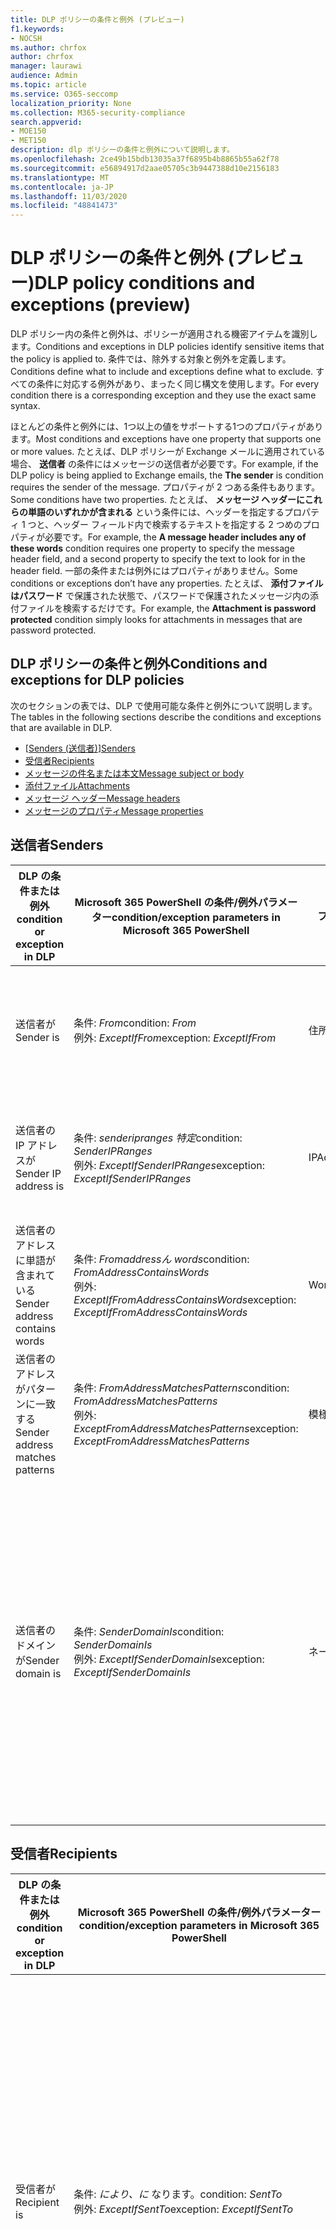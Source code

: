```yaml
---
title: DLP ポリシーの条件と例外 (プレビュー)
f1.keywords:
- NOCSH
ms.author: chrfox
author: chrfox
manager: laurawi
audience: Admin
ms.topic: article
ms.service: O365-seccomp
localization_priority: None
ms.collection: M365-security-compliance
search.appverid:
- MOE150
- MET150
description: dlp ポリシーの条件と例外について説明します。
ms.openlocfilehash: 2ce49b15bdb13035a37f6895b4b8865b55a62f78
ms.sourcegitcommit: e56894917d2aae05705c3b9447388d10e2156183
ms.translationtype: MT
ms.contentlocale: ja-JP
ms.lasthandoff: 11/03/2020
ms.locfileid: "48841473"
---
```

# <a name="dlp-policy-conditions-and-exceptions-preview"></a><span data-ttu-id="39658-103">DLP ポリシーの条件と例外 (プレビュー)</span><span class="sxs-lookup"><span data-stu-id="39658-103">DLP policy conditions and exceptions (preview)</span></span>

<span data-ttu-id="39658-104">DLP ポリシー内の条件と例外は、ポリシーが適用される機密アイテムを識別します。</span><span class="sxs-lookup"><span data-stu-id="39658-104">Conditions and exceptions in DLP policies identify sensitive items that the policy is applied to.</span></span> <span data-ttu-id="39658-105">条件では、除外する対象と例外を定義します。</span><span class="sxs-lookup"><span data-stu-id="39658-105">Conditions define what to include and exceptions define what to exclude.</span></span> <span data-ttu-id="39658-106">すべての条件に対応する例外があり、まったく同じ構文を使用します。</span><span class="sxs-lookup"><span data-stu-id="39658-106">For every condition there is a corresponding exception and they use the exact same syntax.</span></span>

 <span data-ttu-id="39658-107">ほとんどの条件と例外には、1つ以上の値をサポートする1つのプロパティがあります。</span><span class="sxs-lookup"><span data-stu-id="39658-107">Most conditions and exceptions have one property that supports one or more values.</span></span> <span data-ttu-id="39658-108">たとえば、DLP ポリシーが Exchange メールに適用されている場合、 **送信者** の条件にはメッセージの送信者が必要です。</span><span class="sxs-lookup"><span data-stu-id="39658-108">For example, if the DLP policy is being applied to Exchange emails, the **The sender** is condition requires the sender of the message.</span></span> <span data-ttu-id="39658-109">プロパティが 2 つある条件もあります。</span><span class="sxs-lookup"><span data-stu-id="39658-109">Some conditions have two properties.</span></span> <span data-ttu-id="39658-110">たとえば、 **メッセージ ヘッダーにこれらの単語のいずれかが含まれる** という条件には、ヘッダーを指定するプロパティ 1 つと、ヘッダー フィールド内で検索するテキストを指定する 2 つめのプロパティが必要です。</span><span class="sxs-lookup"><span data-stu-id="39658-110">For example, the **A message header includes any of these words** condition requires one property to specify the message header field, and a second property to specify the text to look for in the header field.</span></span> <span data-ttu-id="39658-111">一部の条件または例外にはプロパティがありません。</span><span class="sxs-lookup"><span data-stu-id="39658-111">Some conditions or exceptions don’t have any properties.</span></span> <span data-ttu-id="39658-112">たとえば、 **添付ファイルはパスワード** で保護された状態で、パスワードで保護されたメッセージ内の添付ファイルを検索するだけです。</span><span class="sxs-lookup"><span data-stu-id="39658-112">For example, the **Attachment is password protected** condition simply looks for attachments in messages that are password protected.</span></span>

## <a name="conditions-and-exceptions-for-dlp-policies"></a><span data-ttu-id="39658-113">DLP ポリシーの条件と例外</span><span class="sxs-lookup"><span data-stu-id="39658-113">Conditions and exceptions for DLP policies</span></span>

<span data-ttu-id="39658-114">次のセクションの表では、DLP で使用可能な条件と例外について説明します。</span><span class="sxs-lookup"><span data-stu-id="39658-114">The tables in the following sections describe the conditions and exceptions that are available in DLP.</span></span>

- <span data-ttu-id="39658-115">[[Senders (送信者)](#senders)]</span><span class="sxs-lookup"><span data-stu-id="39658-115">[Senders](#senders)</span></span>
- [<span data-ttu-id="39658-116">受信者</span><span class="sxs-lookup"><span data-stu-id="39658-116">Recipients</span></span>](#recipients)
- [<span data-ttu-id="39658-117">メッセージの件名または本文</span><span class="sxs-lookup"><span data-stu-id="39658-117">Message subject or body</span></span>](#message-subject-or-body)
- [<span data-ttu-id="39658-118">添付ファイル</span><span class="sxs-lookup"><span data-stu-id="39658-118">Attachments</span></span>](#attachments)
- [<span data-ttu-id="39658-119">メッセージ ヘッダー</span><span class="sxs-lookup"><span data-stu-id="39658-119">Message headers</span></span>](#message-headers)
- [<span data-ttu-id="39658-120">メッセージのプロパティ</span><span class="sxs-lookup"><span data-stu-id="39658-120">Message properties</span></span>](#message-properties)

## <a name="senders"></a><span data-ttu-id="39658-121">送信者</span><span class="sxs-lookup"><span data-stu-id="39658-121">Senders</span></span>


|<span data-ttu-id="39658-122">**DLP の条件または例外**</span><span class="sxs-lookup"><span data-stu-id="39658-122">**condition or exception in DLP**</span></span>  |<span data-ttu-id="39658-123">**Microsoft 365 PowerShell の条件/例外パラメーター**</span><span class="sxs-lookup"><span data-stu-id="39658-123">**condition/exception parameters in Microsoft 365 PowerShell**</span></span> |<span data-ttu-id="39658-124">**プロパティの種類**</span><span class="sxs-lookup"><span data-stu-id="39658-124">**property type**</span></span>  |<span data-ttu-id="39658-125">**説明**</span><span class="sxs-lookup"><span data-stu-id="39658-125">**description**</span></span>|
|---------|---------|---------|---------|
|<span data-ttu-id="39658-126">送信者が</span><span class="sxs-lookup"><span data-stu-id="39658-126">Sender is</span></span> |<span data-ttu-id="39658-127">条件: *From*</span><span class="sxs-lookup"><span data-stu-id="39658-127">condition: *From*</span></span> <br/> <span data-ttu-id="39658-128">例外: *ExceptIfFrom*</span><span class="sxs-lookup"><span data-stu-id="39658-128">exception: *ExceptIfFrom*</span></span>      |<span data-ttu-id="39658-129">住所</span><span class="sxs-lookup"><span data-stu-id="39658-129">Addresses</span></span> |     <span data-ttu-id="39658-130">組織内の指定されたメールボックス、メールユーザー、メール連絡先、または Microsoft 365 グループによって送信されるメッセージ。</span><span class="sxs-lookup"><span data-stu-id="39658-130">Messages that are sent by the specified mailboxes, mail users, mail contacts, or Microsoft 365 groups in the organization.</span></span>|
|<span data-ttu-id="39658-131">送信者の IP アドレスが</span><span class="sxs-lookup"><span data-stu-id="39658-131">Sender IP address is</span></span>     |<span data-ttu-id="39658-132">条件: *senderipranges 特定*</span><span class="sxs-lookup"><span data-stu-id="39658-132">condition: *SenderIPRanges*</span></span><br/> <span data-ttu-id="39658-133">例外: *ExceptIfSenderIPRanges*</span><span class="sxs-lookup"><span data-stu-id="39658-133">exception: *ExceptIfSenderIPRanges*</span></span>         |  <span data-ttu-id="39658-134">IPAddressRanges</span><span class="sxs-lookup"><span data-stu-id="39658-134">IPAddressRanges</span></span>       | <span data-ttu-id="39658-135">送信者の IP アドレスが、指定した IP アドレスと一致するか、指定した IP アドレスの範囲内にあるメッセージです。</span><span class="sxs-lookup"><span data-stu-id="39658-135">Messages where the sender's IP address matches the specified IP address, or falls within the specified IP address range.</span></span>       |
|<span data-ttu-id="39658-136">送信者のアドレスに単語が含まれている</span><span class="sxs-lookup"><span data-stu-id="39658-136">Sender address contains words</span></span>   | <span data-ttu-id="39658-137">条件: *Fromaddressん words*</span><span class="sxs-lookup"><span data-stu-id="39658-137">condition: *FromAddressContainsWords*</span></span> <br/> <span data-ttu-id="39658-138">例外: *ExceptIfFromAddressContainsWords*</span><span class="sxs-lookup"><span data-stu-id="39658-138">exception: *ExceptIfFromAddressContainsWords*</span></span>        |   <span data-ttu-id="39658-139">Words</span><span class="sxs-lookup"><span data-stu-id="39658-139">Words</span></span>      |   <span data-ttu-id="39658-140">送信者のメール アドレスに指定の単語が含まれているメッセージです。</span><span class="sxs-lookup"><span data-stu-id="39658-140">Messages that contain the specified words in the sender's email address.</span></span>|
| <span data-ttu-id="39658-141">送信者のアドレスがパターンに一致する</span><span class="sxs-lookup"><span data-stu-id="39658-141">Sender address matches patterns</span></span>    | <span data-ttu-id="39658-142">条件: *FromAddressMatchesPatterns*</span><span class="sxs-lookup"><span data-stu-id="39658-142">condition: *FromAddressMatchesPatterns*</span></span> <br/> <span data-ttu-id="39658-143">例外: *ExceptFromAddressMatchesPatterns*</span><span class="sxs-lookup"><span data-stu-id="39658-143">exception: *ExceptFromAddressMatchesPatterns*</span></span>       |      <span data-ttu-id="39658-144">模様</span><span class="sxs-lookup"><span data-stu-id="39658-144">Patterns</span></span>   |  <span data-ttu-id="39658-145">送信者のメール アドレスに、特定の正規表現と一致するテキスト パターンが含まれているメッセージです。</span><span class="sxs-lookup"><span data-stu-id="39658-145">Messages where the sender's email address contains text patterns that match the specified regular expressions.</span></span>  |
|<span data-ttu-id="39658-146">送信者のドメインが</span><span class="sxs-lookup"><span data-stu-id="39658-146">Sender domain is</span></span>  |  <span data-ttu-id="39658-147">条件: *SenderDomainIs*</span><span class="sxs-lookup"><span data-stu-id="39658-147">condition: *SenderDomainIs*</span></span> <br/> <span data-ttu-id="39658-148">例外: *ExceptIfSenderDomainIs*</span><span class="sxs-lookup"><span data-stu-id="39658-148">exception: *ExceptIfSenderDomainIs*</span></span>       |<span data-ttu-id="39658-149">ネーム</span><span class="sxs-lookup"><span data-stu-id="39658-149">DomainName</span></span>         |     <span data-ttu-id="39658-150">送信者のメール アドレスのドメインが指定された値と一致するメッセージです。</span><span class="sxs-lookup"><span data-stu-id="39658-150">Messages where the domain of the sender's email address matches the specified value.</span></span> <span data-ttu-id="39658-151">指定したドメイン (たとえば、ドメインの任意のサブドメイン) を *含む* 送信者ドメインを検索する必要がある場合は、次の構文を使用して、 **送信者アドレス一致** ( *FromAddressMatchesPatterns* ) 条件を使用し、ドメインを指定します。 ' \. domain \. com $ '。</span><span class="sxs-lookup"><span data-stu-id="39658-151">If you need to find sender domains that *contain* the specified domain (for example, any subdomain of a domain), use **The sender address matches** ( *FromAddressMatchesPatterns* ) condition and specify the domain by using the syntax: '\.domain\.com$'.</span></span>    |

## <a name="recipients"></a><span data-ttu-id="39658-152">受信者</span><span class="sxs-lookup"><span data-stu-id="39658-152">Recipients</span></span>

|<span data-ttu-id="39658-153">**DLP の条件または例外**</span><span class="sxs-lookup"><span data-stu-id="39658-153">**condition or exception in DLP**</span></span>| <span data-ttu-id="39658-154">**Microsoft 365 PowerShell の条件/例外パラメーター**</span><span class="sxs-lookup"><span data-stu-id="39658-154">**condition/exception parameters in Microsoft 365 PowerShell**</span></span> |    <span data-ttu-id="39658-155">**プロパティの種類**</span><span class="sxs-lookup"><span data-stu-id="39658-155">**property type**</span></span> | <span data-ttu-id="39658-156">**説明**</span><span class="sxs-lookup"><span data-stu-id="39658-156">**description**</span></span>|
|---------|---------|---------|---------|
|<span data-ttu-id="39658-157">受信者が</span><span class="sxs-lookup"><span data-stu-id="39658-157">Recipient is</span></span>|  <span data-ttu-id="39658-158">条件: *により、に* なります。</span><span class="sxs-lookup"><span data-stu-id="39658-158">condition: *SentTo*</span></span> <br/> <span data-ttu-id="39658-159">例外: *ExceptIfSentTo*</span><span class="sxs-lookup"><span data-stu-id="39658-159">exception: *ExceptIfSentTo*</span></span> | <span data-ttu-id="39658-160">住所</span><span class="sxs-lookup"><span data-stu-id="39658-160">Addresses</span></span> | <span data-ttu-id="39658-161">受信者の 1 人が組織内の指定されたメールボックス、メール ユーザー、メール連絡先であるメッセージです。</span><span class="sxs-lookup"><span data-stu-id="39658-161">Messages where one of the recipients is the specified mailbox, mail user, or mail contact in the organization.</span></span> <span data-ttu-id="39658-162">受信者はメッセージの **To** 、 **Cc** 、 **Bcc** のフィールドにいることが可能です。</span><span class="sxs-lookup"><span data-stu-id="39658-162">The recipients can be in the **To** , **Cc** , or **Bcc** fields of the message.</span></span>|
|<span data-ttu-id="39658-163">受信者ドメインが</span><span class="sxs-lookup"><span data-stu-id="39658-163">Recipient domain is</span></span>|   <span data-ttu-id="39658-164">条件: *受信者 Domainis*</span><span class="sxs-lookup"><span data-stu-id="39658-164">condition: *RecipientDomainIs*</span></span> <br/> <span data-ttu-id="39658-165">例外: *ExceptIfRecipientDomainIs*</span><span class="sxs-lookup"><span data-stu-id="39658-165">exception: *ExceptIfRecipientDomainIs*</span></span> |   <span data-ttu-id="39658-166">ネーム</span><span class="sxs-lookup"><span data-stu-id="39658-166">DomainName</span></span> |    <span data-ttu-id="39658-167">送信者のメール アドレスのドメインが指定された値と一致するメッセージです。</span><span class="sxs-lookup"><span data-stu-id="39658-167">Messages where the domain of the sender's email address matches the specified value.</span></span>|
|<span data-ttu-id="39658-168">受信者のアドレスに単語が含まれている</span><span class="sxs-lookup"><span data-stu-id="39658-168">Recipient address contains words</span></span>|  <span data-ttu-id="39658-169">条件: *受信者アドレス、単語*</span><span class="sxs-lookup"><span data-stu-id="39658-169">condition: *RecipientAddressContainsWords*</span></span> <br/> <span data-ttu-id="39658-170">例外: *ExceptIfRecipientAddressContainsWords*</span><span class="sxs-lookup"><span data-stu-id="39658-170">exception: *ExceptIfRecipientAddressContainsWords*</span></span>|    <span data-ttu-id="39658-171">Words</span><span class="sxs-lookup"><span data-stu-id="39658-171">Words</span></span>|  <span data-ttu-id="39658-172">受信者のメール アドレスに指定の単語が含まれているメッセージです。</span><span class="sxs-lookup"><span data-stu-id="39658-172">Messages that contain the specified words in the recipient's email address.</span></span> <br/><span data-ttu-id="39658-p105">**注** : この条件が、受信プロキシ アドレスに送信されるメッセージについて考慮していない点に注意してください。受信者のプライマリ メール アドレスに送信されるメッセージのみを照合します。</span><span class="sxs-lookup"><span data-stu-id="39658-p105">**Note** : This condition doesn't consider messages that are sent to recipient proxy addresses. It only matches messages that are sent to the recipient's primary email address.</span></span>|
|<span data-ttu-id="39658-175">受信者のアドレスの一致パターン</span><span class="sxs-lookup"><span data-stu-id="39658-175">Recipient address matches patterns</span></span>| <span data-ttu-id="39658-176">条件: *RecipientAddressMatchesPatterns*</span><span class="sxs-lookup"><span data-stu-id="39658-176">condition: *RecipientAddressMatchesPatterns*</span></span> <br/> <span data-ttu-id="39658-177">例外: *ExceptIfRecipientAddressMatchesPatterns*</span><span class="sxs-lookup"><span data-stu-id="39658-177">exception: *ExceptIfRecipientAddressMatchesPatterns*</span></span>|   <span data-ttu-id="39658-178">模様</span><span class="sxs-lookup"><span data-stu-id="39658-178">Patterns</span></span>    |<span data-ttu-id="39658-179">受信者のメール アドレスに、特定の正規表現と一致するテキスト パターンが含まれているメッセージです。</span><span class="sxs-lookup"><span data-stu-id="39658-179">Messages where a recipient's email address contains text patterns that match the specified regular expressions.</span></span> <br/> <span data-ttu-id="39658-p106">**注** : この条件が、受信プロキシ アドレスに送信されるメッセージについて考慮していない点に注意してください。受信者のプライマリ メール アドレスに送信されるメッセージのみを照合します。</span><span class="sxs-lookup"><span data-stu-id="39658-p106">**Note** : This condition doesn't consider messages that are sent to recipient proxy addresses. It only matches messages that are sent to the recipient's primary email address.</span></span>|
|<span data-ttu-id="39658-182">のメンバーに送信</span><span class="sxs-lookup"><span data-stu-id="39658-182">Sent to member of</span></span>| <span data-ttu-id="39658-183">条件: *トポロジ*</span><span class="sxs-lookup"><span data-stu-id="39658-183">condition: *SentToMemberOf*</span></span> <br/> <span data-ttu-id="39658-184">例外: *ExceptIfSentToMemberOf*</span><span class="sxs-lookup"><span data-stu-id="39658-184">exception: *ExceptIfSentToMemberOf*</span></span>|  <span data-ttu-id="39658-185">住所</span><span class="sxs-lookup"><span data-stu-id="39658-185">Addresses</span></span>|  <span data-ttu-id="39658-186">指定された配布グループ、メールが有効なセキュリティグループ、または Microsoft 365 グループのメンバーである受信者が含まれているメッセージ。</span><span class="sxs-lookup"><span data-stu-id="39658-186">Messages that contain recipients who are members of the specified distribution group, mail-enabled security group, or Microsoft 365 group.</span></span> <span data-ttu-id="39658-187">グループはメッセージの **To** 、 **Cc** 、または **Bcc** フィールドにあることが可能です。</span><span class="sxs-lookup"><span data-stu-id="39658-187">The group can be in the **To** , **Cc** , or **Bcc** fields of the message.</span></span>|

## <a name="message-subject-or-body"></a><span data-ttu-id="39658-188">メッセージの件名または本文</span><span class="sxs-lookup"><span data-stu-id="39658-188">Message subject or body</span></span>

|<span data-ttu-id="39658-189">**DLP の条件または例外**</span><span class="sxs-lookup"><span data-stu-id="39658-189">**condition or exception in DLP**</span></span> | <span data-ttu-id="39658-190">**Microsoft 365 PowerShell の条件/例外パラメーター**</span><span class="sxs-lookup"><span data-stu-id="39658-190">**condition/exception parameters in Microsoft 365 PowerShell**</span></span> |<span data-ttu-id="39658-191">**プロパティの種類**</span><span class="sxs-lookup"><span data-stu-id="39658-191">**property type**</span></span>| <span data-ttu-id="39658-192">**説明**</span><span class="sxs-lookup"><span data-stu-id="39658-192">**description**</span></span>|
|---------|---------|---------|---------|
|<span data-ttu-id="39658-193">件名に単語または語句が含まれている</span><span class="sxs-lookup"><span data-stu-id="39658-193">Subject contains words or phrases</span></span>| <span data-ttu-id="39658-194">条件: *Subjectcontainswords*</span><span class="sxs-lookup"><span data-stu-id="39658-194">condition: *SubjectContainsWords*</span></span> <br/> <span data-ttu-id="39658-195">例外: *ExceptIf Subjectの単語*</span><span class="sxs-lookup"><span data-stu-id="39658-195">exception: *ExceptIf SubjectContainsWords*</span></span>| <span data-ttu-id="39658-196">Words</span><span class="sxs-lookup"><span data-stu-id="39658-196">Words</span></span>   |<span data-ttu-id="39658-197">Subject フィールドに特定の単語を持つメッセージです。</span><span class="sxs-lookup"><span data-stu-id="39658-197">Messages that have the specified words in the Subject field.</span></span>|
|<span data-ttu-id="39658-198">サブジェクトが一致するパターン</span><span class="sxs-lookup"><span data-stu-id="39658-198">Subject matches patterns</span></span>|<span data-ttu-id="39658-199">条件: *SubjectMatchesPatterns*</span><span class="sxs-lookup"><span data-stu-id="39658-199">condition: *SubjectMatchesPatterns*</span></span> <br/> <span data-ttu-id="39658-200">例外: *ExceptIf SubjectMatchesPatterns*</span><span class="sxs-lookup"><span data-stu-id="39658-200">exception: *ExceptIf SubjectMatchesPatterns*</span></span>|<span data-ttu-id="39658-201">模様</span><span class="sxs-lookup"><span data-stu-id="39658-201">Patterns</span></span>   |<span data-ttu-id="39658-202">件名フィールドに、指定された正規表現と一致するテキストパターンが含まれているメッセージ。</span><span class="sxs-lookup"><span data-stu-id="39658-202">Messages where the Subject field contain text patterns that match the specified regular expressions.</span></span>|
|<span data-ttu-id="39658-203">コンテンツが含まれている</span><span class="sxs-lookup"><span data-stu-id="39658-203">Content contains</span></span>|  <span data-ttu-id="39658-204">条件: *ContentContainsSensitiveInformation*</span><span class="sxs-lookup"><span data-stu-id="39658-204">condition: *ContentContainsSensitiveInformation*</span></span> <br/> <span data-ttu-id="39658-205">例外 *ExceptIfContentContainsSensitiveInformation*</span><span class="sxs-lookup"><span data-stu-id="39658-205">exception *ExceptIfContentContainsSensitiveInformation*</span></span>| <span data-ttu-id="39658-206">SensitiveInformationTypes</span><span class="sxs-lookup"><span data-stu-id="39658-206">SensitiveInformationTypes</span></span>|  <span data-ttu-id="39658-207">データ損失防止 (DLP) ポリシーで定義されているような機密情報を含むメッセージまたはドキュメント。</span><span class="sxs-lookup"><span data-stu-id="39658-207">Messages or documents that contain sensitive information as defined by data loss prevention (DLP) policies.</span></span>|


## <a name="attachments"></a><span data-ttu-id="39658-208">Attachments</span><span class="sxs-lookup"><span data-stu-id="39658-208">Attachments</span></span>

|<span data-ttu-id="39658-209">**DLP の条件または例外**</span><span class="sxs-lookup"><span data-stu-id="39658-209">**condition or exception in DLP**</span></span>| <span data-ttu-id="39658-210">**Microsoft 365 PowerShell の条件/例外パラメーター**</span><span class="sxs-lookup"><span data-stu-id="39658-210">**condition/exception parameters in Microsoft 365 PowerShell**</span></span>| <span data-ttu-id="39658-211">**プロパティの種類**</span><span class="sxs-lookup"><span data-stu-id="39658-211">**property type**</span></span>   |<span data-ttu-id="39658-212">**説明**</span><span class="sxs-lookup"><span data-stu-id="39658-212">**description**</span></span>|
|---------|---------|---------|---------|
|<span data-ttu-id="39658-213">添付ファイルがパスワードで保護されている</span><span class="sxs-lookup"><span data-stu-id="39658-213">Attachment is password protected</span></span>|<span data-ttu-id="39658-214">条件: *DocumentIsPasswordProtected*</span><span class="sxs-lookup"><span data-stu-id="39658-214">condition: *DocumentIsPasswordProtected*</span></span> <br/> <span data-ttu-id="39658-215">例外: *ExceptIfDocumentIsPasswordProtected*</span><span class="sxs-lookup"><span data-stu-id="39658-215">exception: *ExceptIfDocumentIsPasswordProtected*</span></span>|<span data-ttu-id="39658-216">none</span><span class="sxs-lookup"><span data-stu-id="39658-216">none</span></span>| <span data-ttu-id="39658-217">添付ファイルがパスワードで保護された (ゆえにスキャンすることができない) メッセージです。</span><span class="sxs-lookup"><span data-stu-id="39658-217">Messages where an attachment is password protected (and therefore can't be scanned).</span></span> <span data-ttu-id="39658-218">パスワード検出は、Office ドキュメントおよび .zip ファイルにのみ有効です。</span><span class="sxs-lookup"><span data-stu-id="39658-218">Password detection only works for Office documents and .zip files.</span></span>|
|<span data-ttu-id="39658-219">添付ファイルのファイル拡張子は</span><span class="sxs-lookup"><span data-stu-id="39658-219">Attachment’s file extension is</span></span>|<span data-ttu-id="39658-220">条件: *ContentExtensionMatchesWords*</span><span class="sxs-lookup"><span data-stu-id="39658-220">condition: *ContentExtensionMatchesWords*</span></span> <br/> <span data-ttu-id="39658-221">例外: *ExceptIfContentExtensionMatchesWords*</span><span class="sxs-lookup"><span data-stu-id="39658-221">exception: *ExceptIfContentExtensionMatchesWords*</span></span>|  <span data-ttu-id="39658-222">Words</span><span class="sxs-lookup"><span data-stu-id="39658-222">Words</span></span>   |<span data-ttu-id="39658-223">添付ファイルの拡張子が、以下の指定の単語と一致するメッセージです。</span><span class="sxs-lookup"><span data-stu-id="39658-223">Messages where an attachment's file extension matches any of the specified words.</span></span>|
|<span data-ttu-id="39658-224">任意の電子メール添付ファイルのコンテンツをスキャンできませんでした</span><span class="sxs-lookup"><span data-stu-id="39658-224">Any email attachment’s content could not be scanned</span></span>|<span data-ttu-id="39658-225">条件: *DocumentIsUnsupported*</span><span class="sxs-lookup"><span data-stu-id="39658-225">condition: *DocumentIsUnsupported*</span></span> <br/><span data-ttu-id="39658-226">例外: *ExceptIf DocumentIsUnsupported*</span><span class="sxs-lookup"><span data-stu-id="39658-226">exception: *ExceptIf DocumentIsUnsupported*</span></span>|   <span data-ttu-id="39658-227">該当なし</span><span class="sxs-lookup"><span data-stu-id="39658-227">n/a</span></span>|    <span data-ttu-id="39658-228">添付ファイルが Exchange Online によってネイティブに認識されないメッセージ。</span><span class="sxs-lookup"><span data-stu-id="39658-228">Messages where an attachment isn't natively recognized by Exchange Online.</span></span>|
|<span data-ttu-id="39658-229">すべての電子メール添付ファイルのコンテンツのスキャンが完了しなかった</span><span class="sxs-lookup"><span data-stu-id="39658-229">Any email attachment’s content didn’t complete scanning</span></span>|   <span data-ttu-id="39658-230">条件: *Processinglimitexceeded*</span><span class="sxs-lookup"><span data-stu-id="39658-230">condition: *ProcessingLimitExceeded*</span></span> <br/> <span data-ttu-id="39658-231">例外: *ExceptIfProcessingLimitExceeded*</span><span class="sxs-lookup"><span data-stu-id="39658-231">exception: *ExceptIfProcessingLimitExceeded*</span></span>|    <span data-ttu-id="39658-232">該当なし</span><span class="sxs-lookup"><span data-stu-id="39658-232">n/a</span></span> |<span data-ttu-id="39658-p109">ルール エンジンが添付ファイルのスキャンを完了できなかったメッセージです。内容が完全にスキャンできなかったメッセージを認識し、処理するために協力して作用するルールを作成するために、この条件を使用できます。</span><span class="sxs-lookup"><span data-stu-id="39658-p109">Messages where the rules engine couldn't complete the scanning of the attachments. You can use this condition to create rules that work together to identify and process messages where the content couldn't be fully scanned.</span></span>|
|<span data-ttu-id="39658-235">ドキュメント名に単語が含まれている</span><span class="sxs-lookup"><span data-stu-id="39658-235">Document name contains words</span></span>|<span data-ttu-id="39658-236">条件: *DocumentNameMatchesWords*</span><span class="sxs-lookup"><span data-stu-id="39658-236">condition: *DocumentNameMatchesWords*</span></span> <br/> <span data-ttu-id="39658-237">例外: *ExceptIfDocumentNameMatchesWords*</span><span class="sxs-lookup"><span data-stu-id="39658-237">exception: *ExceptIfDocumentNameMatchesWords*</span></span> |<span data-ttu-id="39658-238">Words</span><span class="sxs-lookup"><span data-stu-id="39658-238">Words</span></span>  |<span data-ttu-id="39658-239">添付ファイルのファイル名が、指定したいずれかの単語と一致するメッセージ。</span><span class="sxs-lookup"><span data-stu-id="39658-239">Messages where an attachment's file name matches any of the specified words.</span></span>|
|<span data-ttu-id="39658-240">ドキュメント名がパターンに一致する</span><span class="sxs-lookup"><span data-stu-id="39658-240">Document name matches patterns</span></span>|<span data-ttu-id="39658-241">条件: *DocumentNameMatchesPatterns*</span><span class="sxs-lookup"><span data-stu-id="39658-241">condition: *DocumentNameMatchesPatterns*</span></span> <br/> <span data-ttu-id="39658-242">例外: *ExceptIfDocumentNameMatchesPatterns*</span><span class="sxs-lookup"><span data-stu-id="39658-242">exception: *ExceptIfDocumentNameMatchesPatterns*</span></span>|    <span data-ttu-id="39658-243">模様</span><span class="sxs-lookup"><span data-stu-id="39658-243">Patterns</span></span>    |<span data-ttu-id="39658-244">添付ファイル名に特定の正規表現と一致するテキスト パターンが含まれているメッセージです。</span><span class="sxs-lookup"><span data-stu-id="39658-244">Messages where an attachment's file name contains text patterns that match the specified regular expressions.</span></span>|
|<span data-ttu-id="39658-245">文書のプロパティが</span><span class="sxs-lookup"><span data-stu-id="39658-245">Document property is</span></span>|<span data-ttu-id="39658-246">条件: *Contentpropertyの単語*</span><span class="sxs-lookup"><span data-stu-id="39658-246">condition: *ContentPropertyContainsWords*</span></span> <br/> <span data-ttu-id="39658-247">例外: *ExceptIfContentPropertyContainsWords*</span><span class="sxs-lookup"><span data-stu-id="39658-247">exception: *ExceptIfContentPropertyContainsWords*</span></span> |<span data-ttu-id="39658-248">Words</span><span class="sxs-lookup"><span data-stu-id="39658-248">Words</span></span>| <span data-ttu-id="39658-249">添付ファイルの拡張子が、指定した単語のいずれかと一致するメッセージまたはドキュメント。</span><span class="sxs-lookup"><span data-stu-id="39658-249">Messages or documents where an attachment's file extension matches any of the specified words.</span></span>|
|<span data-ttu-id="39658-250">ドキュメントサイズが等しいか、より大きい</span><span class="sxs-lookup"><span data-stu-id="39658-250">Document size equals or is greater than</span></span>| <span data-ttu-id="39658-251">条件: *Documentsizeover*</span><span class="sxs-lookup"><span data-stu-id="39658-251">condition: *DocumentSizeOver*</span></span> <br/> <span data-ttu-id="39658-252">例外: *ExceptIfDocumentSizeOver*</span><span class="sxs-lookup"><span data-stu-id="39658-252">exception: *ExceptIfDocumentSizeOver*</span></span>|    <span data-ttu-id="39658-253">Size</span><span class="sxs-lookup"><span data-stu-id="39658-253">Size</span></span>    |<span data-ttu-id="39658-254">任意の添付ファイルが指定値以上のメッセージです。</span><span class="sxs-lookup"><span data-stu-id="39658-254">Messages where any attachment is greater than or equal to the specified value.</span></span>|

## <a name="message-headers"></a><span data-ttu-id="39658-255">メッセージ  ヘッダー</span><span class="sxs-lookup"><span data-stu-id="39658-255">Message Headers</span></span>

|<span data-ttu-id="39658-256">**DLP の条件または例外**</span><span class="sxs-lookup"><span data-stu-id="39658-256">**condition or exception in DLP**</span></span>| <span data-ttu-id="39658-257">**Microsoft 365 PowerShell の条件/例外パラメーター**</span><span class="sxs-lookup"><span data-stu-id="39658-257">**condition/exception parameters in Microsoft 365 PowerShell**</span></span>| <span data-ttu-id="39658-258">**プロパティの種類**</span><span class="sxs-lookup"><span data-stu-id="39658-258">**property type**</span></span>|  <span data-ttu-id="39658-259">**説明**</span><span class="sxs-lookup"><span data-stu-id="39658-259">**description**</span></span>|
|---------|---------|---------|---------|
|<span data-ttu-id="39658-260">ヘッダーに単語または語句が含まれている</span><span class="sxs-lookup"><span data-stu-id="39658-260">Header contains words or phrases</span></span>|<span data-ttu-id="39658-261">条件: *headerん words*</span><span class="sxs-lookup"><span data-stu-id="39658-261">condition: *HeaderContainsWords*</span></span> <br/> <span data-ttu-id="39658-262">例外: *ExceptIfHeaderContainsWords*</span><span class="sxs-lookup"><span data-stu-id="39658-262">exception: *ExceptIfHeaderContainsWords*</span></span>|  <span data-ttu-id="39658-263">ハッシュテーブル</span><span class="sxs-lookup"><span data-stu-id="39658-263">Hash Table</span></span>  |<span data-ttu-id="39658-264">指定したヘッダー フィールドを含むメッセージであり、そのヘッダー フィールドの値には指定した単語が含まれています。</span><span class="sxs-lookup"><span data-stu-id="39658-264">Messages that contain the specified header field, and the value of that header field contains the specified words.</span></span>|
|<span data-ttu-id="39658-265">ヘッダーのパターン一致</span><span class="sxs-lookup"><span data-stu-id="39658-265">Header matches patterns</span></span>|   <span data-ttu-id="39658-266">条件: *HeaderMatchesPatterns*</span><span class="sxs-lookup"><span data-stu-id="39658-266">condition: *HeaderMatchesPatterns*</span></span> <br/> <span data-ttu-id="39658-267">例外: *ExceptIfHeaderMatchesPatterns*</span><span class="sxs-lookup"><span data-stu-id="39658-267">exception: *ExceptIfHeaderMatchesPatterns*</span></span>|    <span data-ttu-id="39658-268">ハッシュテーブル</span><span class="sxs-lookup"><span data-stu-id="39658-268">Hash Table</span></span>  |<span data-ttu-id="39658-269">指定したヘッダー フィールドを含むメッセージであり、そのヘッダー フィールドの値には指定した正規表現が含まれています。</span><span class="sxs-lookup"><span data-stu-id="39658-269">Messages that contain the specified header field, and the value of that header field contains the specified regular expressions.</span></span>|

## <a name="message-properties"></a><span data-ttu-id="39658-270">メッセージのプロパティ</span><span class="sxs-lookup"><span data-stu-id="39658-270">Message properties</span></span>

|<span data-ttu-id="39658-271">**DLP の条件または例外**</span><span class="sxs-lookup"><span data-stu-id="39658-271">**condition or exception in DLP**</span></span>| <span data-ttu-id="39658-272">**Microsoft 365 PowerShell の条件/例外パラメーター**</span><span class="sxs-lookup"><span data-stu-id="39658-272">**condition/exception parameters in Microsoft 365 PowerShell**</span></span>| <span data-ttu-id="39658-273">**プロパティの種類**</span><span class="sxs-lookup"><span data-stu-id="39658-273">**property type**</span></span>   |<span data-ttu-id="39658-274">**説明**</span><span class="sxs-lookup"><span data-stu-id="39658-274">**description**</span></span>|
|---------|---------|---------|---------|
|<span data-ttu-id="39658-275">メッセージサイズの超過</span><span class="sxs-lookup"><span data-stu-id="39658-275">Message size over</span></span>|<span data-ttu-id="39658-276">条件: *メッセージ* のメッセージ</span><span class="sxs-lookup"><span data-stu-id="39658-276">condition: *MessageSizeOver*</span></span> <br/> <span data-ttu-id="39658-277">例外: *ExceptIfMessageSizeOver*</span><span class="sxs-lookup"><span data-stu-id="39658-277">exception: *ExceptIfMessageSizeOver*</span></span>| <span data-ttu-id="39658-278">Size</span><span class="sxs-lookup"><span data-stu-id="39658-278">Size</span></span>    |<span data-ttu-id="39658-279">合計サイズ (メッセージ プラス添付ファイル) が指定値以上のメッセージです。</span><span class="sxs-lookup"><span data-stu-id="39658-279">Messages where the total size (message plus attachments) is greater than or equal to the specified value.</span></span> <br/><span data-ttu-id="39658-p110">**注** :メールボックスのメッセージ サイズの制限は、メール フロー ルールの前に評価されます。この条件を含むルールがメッセージを処理する前に、メールボックスに対して大きすぎるメッセージが拒否されます。</span><span class="sxs-lookup"><span data-stu-id="39658-p110">**Note** : Message size limits on mailboxes are evaluated before mail flow rules. A message that's too large for a mailbox will be rejected before a rule with this condition is able to act on the message.</span></span>|

